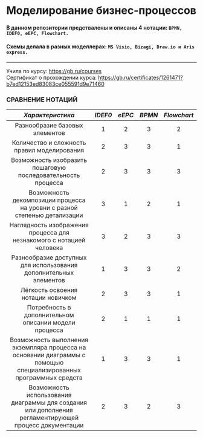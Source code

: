 # Моделирование бизнес-процессов                     
                                          
#### В данном репозитории предствалены и описаны 4 нотации: ` BPMN, IDEF0, eEPC, Flowchart. `    
#### Схемы делала в разных моделлерах: ` MS Visio, Bizagi, Draw.io и Aris express. `  
________________________
Учила по курсу: https://gb.ru/courses                         
Сертификат о прохождении курса: https://gb.ru/certificates/1261471?b7ed12153ed83083ce055591d9e71460                      
     
### СРАВНЕНИЕ НОТАЦИЙ    
                           
| *Характеристика* |  *IDEF0* | *eEPC* | *BPMN* | *Flowchart* |
|:--------------:|:------:|:------:|:------:|:------:|
|Разнообразие базовых элементов |1|2|3|2|
|Количество и сложность правил моделирования|2|3|3|1|
|Возможность изобразить пошаговую последовательность процесса|2|3|3|3|
|Возможность декомпозиции процесса на уровни с разной степенью детализации|3|1|2|1|
|Наглядность изображения процесса для незнакомого с нотацией человека|3|2|3|3| 
|Разнообразие доступных для использования дополнительных элементов|1|3|3|2|
|Лёгкость освоения нотации новичком|2|3|3|1| 
|Потребность в дополнительном описании модели процесса|2|1|1|1|
|Возможность выполнения экземпляра процесса на основании диаграммы с помощью специализированных программных средств|1|3|3|1|
|Возможность использования диаграммы для создания или дополнения регламентирующей процесс документации|2|3|2|3|

